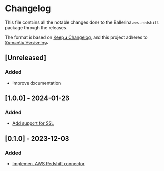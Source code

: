 # Changelog

This file contains all the notable changes done to the Ballerina `aws.redshift` package through the releases.

The format is based on [Keep a Changelog](https://keepachangelog.com/en/1.0.0/),
and this project adheres to [Semantic Versioning](https://semver.org/spec/v2.0.0.html).

## [Unreleased]

### Added

- [Improve documentation](https://github.com/ballerina-platform/ballerina-library/issues/5997)

## [1.0.0] - 2024-01-26

### Added

- [Add support for SSL](https://github.com/ballerina-platform/ballerina-library/issues/5923)

## [0.1.0] - 2023-12-08

### Added

- [Implement AWS Redshift connector](https://github.com/ballerina-platform/ballerina-library/issues/5844)
